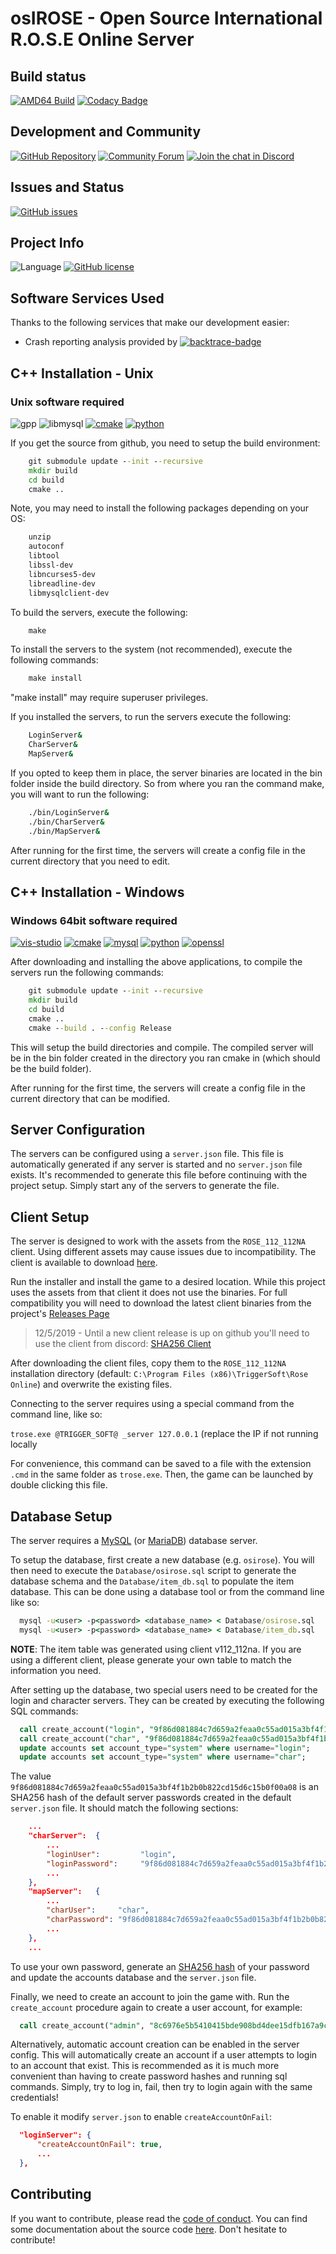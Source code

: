 # osIROSE - Open Source International R.O.S.E Online Server

## Build status
[![AMD64 Build](https://github.com/dev-osrose/osIROSE-new/actions/workflows/builder.yml/badge.svg)](https://github.com/dev-osrose/osIROSE-new/actions/workflows/builder.yml)
[![Codacy Badge](https://api.codacy.com/project/badge/Grade/d344fcc15a1b4dd79df64c5198aaaa41)](https://www.codacy.com/gh/dev-osrose/osIROSE-new?utm_source=github.com&amp;utm_medium=referral&amp;utm_content=dev-osrose/osIROSE-new&amp;utm_campaign=Badge_Grade)

## Development and Community
[![GitHub Repository](https://img.shields.io/badge/github-dev--osrose/osIROSE--new-green.svg)](https://github.com/dev-osrose/osIROSE-new)
[![Community Forum](https://img.shields.io/badge/forum-http%3A%2F%2Fforum.dev--osrose.com-green.svg)](http://forum.dev-osrose.com/index.php)
[![Join the chat in Discord](https://img.shields.io/discord/454345032846016515.svg)](https://discord.gg/u7UE5fW)

## Issues and Status
[![GitHub issues](https://img.shields.io/github/issues/dev-osrose/osIROSE-new.svg)](https://github.com/dev-osrose/osIROSE-new/issues)

## Project Info
![Language](https://img.shields.io/badge/language-C++-yellow.svg)
[![GitHub license](https://img.shields.io/badge/license-Apache%202-blue.svg)](https://raw.githubusercontent.com/dev-osrose/osIROSE-new/master/LICENSE.txt)

## Software Services Used

Thanks to the following services that make our development easier:

-   Crash reporting analysis provided by [![backtrace-badge]][backtrace-link]

## C++ Installation - Unix

### Unix software required
![gpp]
![libmysql]
[![cmake]][cmake-link]
[![python]][python-link]

If you get the source from github, you need to setup the build environment:

```cmd
    git submodule update --init --recursive
    mkdir build
    cd build
    cmake ..
```

Note, you may need to install the following packages depending on your OS:

```cmd
    unzip
    autoconf
    libtool
    libssl-dev
    libncurses5-dev
    libreadline-dev
    libmysqlclient-dev
```

To build the servers, execute the following:

```cmd
    make
```

To install the servers to the system (not recommended), execute the following commands:

```cmd
    make install
```

"make install" may require superuser privileges.

If you installed the servers, to run the servers execute the following:

```cmd
    LoginServer&
    CharServer&
    MapServer&
```

If you opted to keep them in place, the server binaries are located in the bin folder inside the build directory. So from where you ran the command make, you will want to run the following:

```cmd
    ./bin/LoginServer&
    ./bin/CharServer&
    ./bin/MapServer&
```

After running for the first time, the servers will create a config file in the current directory that you need to edit.

## C++ Installation - Windows

### Windows 64bit software required
[![vis-studio]][vis-studio-link]
[![cmake]][cmake-link]
[![mysql]][mysql-link]
[![python]][python-link]
[![openssl]][openssl-link]

After downloading and installing the above applications, to compile the servers run the following commands:

```cmd
    git submodule update --init --recursive
    mkdir build
    cd build
    cmake ..
    cmake --build . --config Release
```

This will setup the build directories and compile. The compiled server will be in the bin folder created in the directory you ran cmake in (which should be the build folder).

After running for the first time, the servers will create a config file in the current directory that can be modified.

## Server Configuration

The servers can be configured using a `server.json` file. This file is automatically generated if any
server is started and no `server.json` file exists. It's recommended to generate this file before
continuing with the project setup. Simply start any of the servers to generate the file.

## Client Setup

The server is designed to work with the assets from the `ROSE_112_112NA` client. Using different
assets may cause issues due to incompatibility. The client is available to download
[here](https://mega.nz/#F!8AkG3TzJ!6eoMc65tHmF_d_6nAvf8ZA?UQc3zZKb).

Run the installer and install the game to a desired location. While this project uses the assets
from that client it does not use the binaries. For full compatibility you will need to download
the latest client binaries from the project's [Releases Page](https://github.com/dev-osrose/osIROSE-new/releases)

> 12/5/2019 - Until a new client release is up on github you'll need to use the client from discord: [SHA256 Client](https://cdn.discordapp.com/attachments/454345032846016519/625869971284557824/sha256_client_release_fixed.zip)

After downloading the client files, copy them to the `ROSE_112_112NA` installation directory (default:
`C:\Program Files (x86)\TriggerSoft\Rose Online`) and overwrite the existing files.

 Connecting to the server requires using a special command from the command line, like so:

`trose.exe @TRIGGER_SOFT@ _server 127.0.0.1` (replace the IP if not running locally

For convenience, this command can be saved to a file with the extension `.cmd` in the same folder
as `trose.exe`. Then, the game can be launched by double clicking this file.

## Database Setup

The server requires a [MySQL](https://mysql.com/) (or [MariaDB](https://mariadb.com/)) database server.

To setup the database, first create a new database (e.g. `osirose`). You will then need to execute the
`Database/osirose.sql` script to generate the database schema and the `Database/item_db.sql` to
populate the item database. This can be done using a database tool or from the command line like so:
```cmd
  mysql -u<user> -p<password> <database_name> < Database/osirose.sql
  mysql -u<user> -p<password> <database_name> < Database/item_db.sql
```

**NOTE**: The item table was generated using client v112_112na. If you are using a different client,
please generate your own table to match the information you need.

After setting up the database, two special users need to be created for the login and character
servers. They can be created by executing the following SQL commands:

```sql
  call create_account("login", "9f86d081884c7d659a2feaa0c55ad015a3bf4f1b2b0b822cd15d6c15b0f00a08");
  call create_account("char", "9f86d081884c7d659a2feaa0c55ad015a3bf4f1b2b0b822cd15d6c15b0f00a08");
  update accounts set account_type="system" where username="login";
  update accounts set account_type="system" where username="char";
```

The value `9f86d081884c7d659a2feaa0c55ad015a3bf4f1b2b0b822cd15d6c15b0f00a08` is an SHA256 hash of the default server passwords created
in the default `server.json` file. It should match the following sections:

```json
    ...
    "charServer":  {
        ...
        "loginUser":         "login",
        "loginPassword":     "9f86d081884c7d659a2feaa0c55ad015a3bf4f1b2b0b822cd15d6c15b0f00a08",
        ...
    },
    "mapServer":   {
        ...
        "charUser":     "char",
        "charPassword": "9f86d081884c7d659a2feaa0c55ad015a3bf4f1b2b0b822cd15d6c15b0f00a08",
        ...
    },
    ...
```

To use your own password, generate an [SHA256 hash](https://emn178.github.io/online-tools/sha256.html) of your password
and update the accounts database and the `server.json` file.

Finally, we need to create an account to join the game with. Run the `create_account` procedure
again to create a user account, for example:

```sql
  call create_account("admin", "8c6976e5b5410415bde908bd4dee15dfb167a9c873fc4bb8a81f6f2ab448a918") # Password is admin
```

Alternatively, automatic account creation can be enabled in the server config. This will automatically
create an account if a user attempts to login to an account that exist. This is recommended as it is
much more convenient than having to create password hashes and running sql commands. Simply, try to
log in, fail, then try to login again with the same credentials!

To enable it modify `server.json` to enable `createAccountOnFail`:
```json
  "loginServer": {
      "createAccountOnFail": true,
      ...
  },
```

## Contributing

If you want to contribute, please read the [code of conduct](CODE_OF_CONDUCT.md). You can find some documentation about the source code [here](Documentation.md). Don't hesitate to contribute!
 
[lin-badge]: https://travis-ci.com/dev-osrose/osIROSE-new.svg?branch=trunk "Linux build status"
[lin-link]:  https://travis-ci.com/dev-osrose/osIROSE-new "Linux build status"
[win-badge]: https://ci.appveyor.com/api/projects/status/20x0eufp7djvunf3/branch/trunk?svg=true "Windows build status"
[win-link]:  https://ci.appveyor.com/project/RavenX8/osirose-new/branch/trunk "Windows build status"
[cov-badge]: https://coveralls.io/repos/github/dev-osrose/osIROSE-new/badge.svg?branch=trunk&service=github
[cov-link]:  https://coveralls.io/github/dev-osrose/osIROSE-new?branch=trunk
[ccov-badge]: https://codecov.io/gh/dev-osrose/osIROSE-new/branch/trunk/graph/badge.svg
[ccov-link]: https://codecov.io/gh/dev-osrose/osIROSE-new/branch/trunk
[coverity-scan]: https://scan.coverity.com/projects/7232/badge.svg
[coverity-scan-link]: https://scan.coverity.com/projects/dev-osrose-osirose-new
[backtrace-badge]: https://img.shields.io/badge/Crash%20Report%20Analysis-backtrace.io-informational
[backtrace-link]: https://backtrace.io
[gpp]: https://img.shields.io/badge/g++-v8%20or%20higher-blue.svg "G++ 8 or higher"
[libmysql]: https://img.shields.io/badge/libmysql-v5.7%20or%20higher-blue.svg "libmysql 5.7 or higher"
[vis-studio]: https://img.shields.io/badge/Visual%20Studio-Download-blue.svg "Download Visual Stuido"
[vis-studio-link]: https://visualstudio.microsoft.com/downloads/ "Download Visual Stuido"
[cmake]: https://img.shields.io/badge/CMake-Download-blue.svg "Download CMake"
[cmake-link]: https://cmake.org/download/ "Download CMake"
[mysql]: https://img.shields.io/badge/MySQL%20Connector%20C%20x64--bit-Download-blue.svg "Download MySQL Connector:C 64-bit"
[mysql-link]: http://dev.mysql.com/downloads/connector/c/ "Download MySQL Connector:C 64-bit"
[python]: https://img.shields.io/badge/Python%203-Download-blue.svg "Download Python 3.9.4"
[python-link]: https://www.python.org/downloads/release/python-394/ "Download Python 3.9.4"
[openssl]: https://img.shields.io/badge/OpenSSL%201.0.2t%20x64-Download-blue.svg "Download OpenSSL 1.0.2t x64"
[openssl-link]: https://slproweb.com/products/Win32OpenSSL.html "Download OpenSSL x64"
